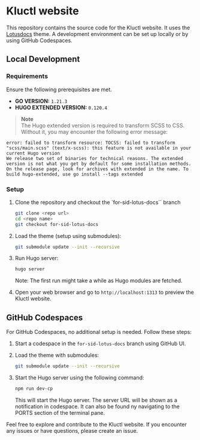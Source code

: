 # Kluctl website

This repository contains the source code for the Kluctl website. It uses the [Lotusdocs](https://github.com/colinwilson/lotusdocs) theme. A development environment can be set up locally or by using GitHub Codespaces.

## Local Development

### Requirements

Ensure the following prerequisites are met.

- **GO VERSION:** `1.21.3`
- **HUGO EXTENDED VERSION:** `0.120.4`

> **Note**<br>
The Hugo extended version is required to transform SCSS to CSS. Without it, you may encounter the following error message:

```text
error: failed to transform resource: TOCSS: failed to transform "scss/main.scss" (text/x-scss): this feature is not available in your current Hugo version 
We release two set of binaries for technical reasons. The extended version is not what you get by default for some installation methods. On the release page, look for archives with extended in the name. To build hugo-extended, use go install --tags extended
```

### Setup

1. Clone the repository and checkout the `for-sid-lotus-docs`` branch
   ```bash
   git clone <repo url>
   cd <repo name>
   git checkout for-sid-lotus-docs
   ```

2. Load the theme (setup using submodules):
   ```bash
   git submodule update --init --recursive
   ```

3. Run Hugo server:
   ```bash
   hugo server
   ```

   Note: The first run might take a while as Hugo modules are fetched.

4. Open your web browser and go to `http://localhost:1313` to preview the Kluctl website.

## GitHub Codespaces

For GitHub Codespaces, no additional setup is needed. Follow these steps:

1. Start a codespace in the `for-sid-lotus-docs` branch using GitHub UI.

2. Load the theme with submodules:
   ```bash
   git submodule update --init --recursive
   ```

3. Start the Hugo server using the following command:
   ```bash
   npm run dev-cp
   ```

   This will start the Hugo server. The server URL will be shown as a notification in codespace. It can also be found ny navigating to the PORTS section of the terminal pane.

Feel free to explore and contribute to the Kluctl website. If you encounter any issues or have questions, please create an issue.
